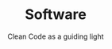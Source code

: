 ---
layout: software
title: Software
subtitle: Clean Code as a guiding light
permalink: /software/
---